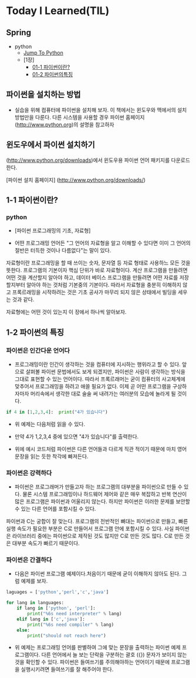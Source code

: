 # Today I Learned(TIL) 

## Spring
* python
  - [Jump To Python](https://github.com/Kuminchang/TIL/blob/main/PYTHON/%EC%A0%90%ED%94%84%20%ED%88%AC%20%ED%8C%8C%EC%9D%B4%EC%8D%AC.md)
  - [1장]
    - [01-1 파이썬이란?](https://github.com/Kuminchang/TIL#1-1-%ED%8C%8C%EC%9D%B4%EC%8D%AC%EC%9D%B4%EB%9E%80)
    - [01-2 파이썬의특징](https://github.com/Kuminchang/TIL#1-2-%ED%8C%8C%EC%9D%B4%EC%8D%AC%EC%9D%98-%ED%8A%B9%EC%A7%95)

## 파이썬을 설치하는 방법
* 실습을 위해 컴퓨터에 파이썬을 설치해 보자. 이 책에서는 윈도우와 맥에서의 설치 방법만을 다룬다. 다른 시스템을 사용할 경우 파이썬 홈페이지(http://www.python.org)의 설명을 참고하자

## 윈도우에서 파이썬 설치하기
(http://www.python.org/downloads)에서 윈도우용 파이썬 언어 패키지를 다운로드한다.

   [파이썬 설치 홈페이지]
 (http://www.python.org/downloads/)
 
## 1-1 파이썬이란?
 ### python
 * [파이썬 프로그래밍의 기초, 자료형]
 
  * 어떤 프로그래밍 언어든 "그 언어의 자료형을 알고 이해할 수 있다면 이미 그 언어의 절반은 터득한 것이나 다름없다"는 말이 있다.

자료형이란 프로그래밍을 할 때 쓰이는 숫자, 문자열 등 자료 형태로 사용하느 모든 것을 뜻한다. 프로그램의 기본이자 핵심 단위가 바로 자료형이다. 계산 프로그램을 만들려면 어떤 것을 계산할지 알아야 하고, 데이터 베이스 프로그램을 만들려면 어떤 자료를 저장할지부터 알아야 하는 것처럼 기본중의 기본이다. 따라서 자료형을 충분히 이해하지 않고 프록르래밍을 시작하려는 것은 기초 공사가 마무리 되지 않은 상태에서 빌딩을 세우는 것과 같다.

자료형에는 어떤 것이 있는지 이 장에서 하나씩 알아보자.

## 1-2 파이썬의 특징
 ### 파이썬은 인간다운 언어다
 * 프로그래밍이란 인간이 생각하는 것을 컴퓨터에 지시하는 행위라고 할 수 있다. 앞으로 살펴볼 파이썬 문법에서도 보게 되겠지만, 파이썬은 사람이 생각하는 방식을 그대로 표현할 수 있는 언어이다. 따라서 프록르래머는 굳이 컴퓨터의 사고체계에 맞추어서 프로그래밍을 하려고 애쓸 필요가 없다. 이제 곧 어떤 프로그램을 구상하자마자 머리속에서 생각한 대로 술술 써 내려가는 여러분의 모습에 놀라게 될 것이다.


```python
if 4 in [1,2,3,4]:  print("4가 있습니다")
```
* 위 예제는 다음처럼 읽을 수 있다.

* 만약 4가 1,2,3,4 중에 있으면 "4가 있습니다"를 출력한다.

* 위에 예시 코드처럼 파이썬은 다른 언어들과 다르게 직관 적이기 때문에 마치 영어 문장을 읽는 듯한 착각에 빠져든다.

### 파이썬은 강력하다
* 파이썬은 프로그래머가 만들고자 하는 프로그램의 대부분을 파이썬으로 만들 수 있다. 물론 시스템 프로그래밍이나 하드웨어 제어와 같은 매우 복잡하고 반복 연산이 많은 프로그램은 파이썬과 어울리지 않는다. 하지만 파이썬은 이러한 문제를 보안할 수 있는 다른 언어를 포함시킬 수 있다.

파이썬과 C는 궁합이 잘 맞는다. 프로그램의 전반적인 뼈대는 파이썬으로 만들고, 빠른 실행 속도가 필요한 부분은 C로 만들어서 프로그램 안에 포함시킬 수 있다. 사실 파이썬은 라이브러리 중에는 파이썬으로 제작된 것도 많지만 C로 만든 것도 많다. C로 만든 것은 대부분 속도가 빠르기 때문이다.

### 파이썬은 간결하다
* 다음은 파이썬 프로그램 예제이다.처음이기 때문에 굳이 이해하지 않아도 된다. 그럼 예제를 보자.

```python
laguages = ['python','perl','c','java']

for lang in languages:
    if lang in ['python', 'perl']:
        print("%6s need interpreter" % lang)
    elif lang in ['c','java']:
        print("%6s need compiler" % lang)
    else:
        print("should not reach here")
```

* 위 예제는 프로그래밍 언어를 판별하여 그에 맞는 문장을 출력하는 파이썬 예제 프로그램이다. 다른 언어에서 늘 보는 단락을 구분하는 괄호 ({}) 문자가 보이지 않는 것을 확인할 수 있다. 파이썬은 들여쓰기를 주의해야하는 언어이기 때문에 프로그램을 실행시키려면 들여쓰기를 잘 해주어야 한다.